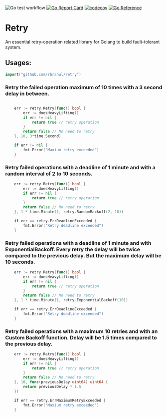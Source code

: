 ![Go test workflow](https://github.com/rbrahul/retry/actions/workflows/go.yaml/badge.svg)
[![Go Report Card](https://goreportcard.com/badge/github.com/rbrahul/retry)](https://goreportcard.com/report/github.com/rbrahul/retry)
[![codecov](https://codecov.io/gh/rbrahul/retry/branch/main/graph/badge.svg?token=XSJW5M8JC4)](https://codecov.io/gh/rbrahul/retry)
[![Go Reference](https://pkg.go.dev/badge/github.com/rbrahul/retry.svg)](https://pkg.go.dev/github.com/rbrahul/retry)

# Retry

An essential retry-operation related library for Golang to build fault-tolerant system.

## Usages:

```go
import("github.com/rbrahul/retry")
```

### Retry the failed operation maximum of 10 times with a 3 second delay in between.

```go

    err := retry.Retry(func() bool {
		err := doesHeavyLifting()
        if err != nil {
            return true // retry operation
        }
		return false // No need to retry
	}, 10, 3*time.Second)

    if err != nil {
        fmt.Error("Maxium retry exceeded")
    }
```

### Retry failed operations with a deadline of 1 minute and with a random interval of 2 to 10 seconds.

```go
    err := retry.Retry(func() bool {
		err := doesHeavyLifting()
        if err != nil {
            return true // retry operation
        }
		return false // No need to retry
	}, 1 * time.Minute(), retry.RandomBackoff(2, 10))

    if err == retry.ErrDeadlineExceeded {
        fmt.Error("Retry deadline exceeded")
    }

```

### Retry failed operations with a deadline of 1 minute and with ExponentialBackoff. Every retry the delay will be twice compared to the previous delay. But the maximum delay will be 10 seconds.

```go
    err := retry.Retry(func() bool {
		err := doesHeavyLifting()
        if err != nil {
            return true // retry operation
        }
		return false // No need to retry
	}, 1 * time.Minute(), retry.ExponentialBackoff(10))

    if err == retry.ErrDeadlineExceeded {
        fmt.Error("Retry deadline exceeded")
    }

```
### Retry failed operations with a maximum 10 retries and with an Custom Backoff function. Delay will be 1.5 times compared to the previous delay.

```go
    err := retry.Retry(func() bool {
		err := doesHeavyLifting()
        if err != nil {
            return true // retry operation
        }
		return false // No need to retry
	}, 10, func(previousDelay uint64) uint64 {
		return previousDelay * 1.5
	})

    if err == retry.ErrMaximumRetryExceeded {
        fmt.Error("Maxium retry exceeded")
    }

```
